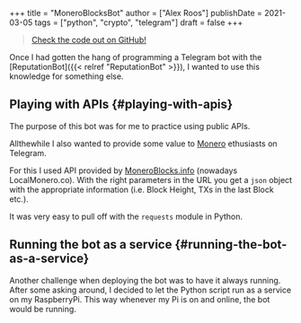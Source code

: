+++
title = "MoneroBlocksBot"
author = ["Alex Roos"]
publishDate = 2021-03-05
tags = ["python", "crypto", "telegram"]
draft = false
+++

> [Check the code out on GitHub!](https://github.com/AlexRoosWork/MoneroBlocksBot)

Once I had gotten the hang of programming a Telegram bot with the [ReputationBot]({{< relref "ReputationBot" >}}), I wanted to use this knowledge for something else.

## Playing with APIs {#playing-with-apis}

The purpose of this bot was for me to practice using public APIs.

Allthewhile I also wanted to provide some value to [Monero](https://www.getmonero.org/) ethusiasts on Telegram.

For this I used API provided by [MoneroBlocks.info](https://localmonero.co/blocks/api) (nowadays LocalMonero.co). With the right parameters in the URL you get a `json` object with the appropriate information (i.e. Block Height, TXs in the last Block etc.).

It was very easy to pull off with the `requests` module in Python.

## Running the bot as a service {#running-the-bot-as-a-service}

Another challenge when deploying the bot was to have it always running. After some asking around, I decided to let the Python script run as a service on my RaspberryPi. This way whenever my Pi is on and online, the bot would be running.
